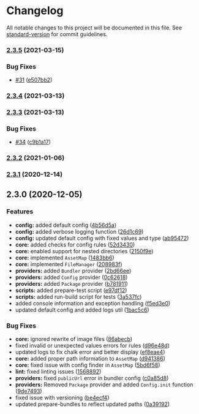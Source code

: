 # Changelog

All notable changes to this project will be documented in this file. See [standard-version](https://github.com/conventional-changelog/standard-version) for commit guidelines.

### [2.3.5](https://github.com/samrith-s/parcel-plugin-structurize/compare/v2.3.4...v2.3.5) (2021-03-15)


### Bug Fixes

* [#31](https://github.com/samrith-s/parcel-plugin-structurize/issues/31) ([e507bb2](https://github.com/samrith-s/parcel-plugin-structurize/commit/e507bb2c03a62ca65c6161ba686f48889b449d55))

### [2.3.4](https://github.com/samrith-s/parcel-plugin-structurize/compare/v2.3.3...v2.3.4) (2021-03-13)

### [2.3.3](https://github.com/samrith-s/parcel-plugin-structurize/compare/v2.3.2...v2.3.3) (2021-03-13)


### Bug Fixes

* [#34](https://github.com/samrith-s/parcel-plugin-structurize/issues/34) ([c9b1a17](https://github.com/samrith-s/parcel-plugin-structurize/commit/c9b1a1763b1ef8e5a21442098e26054e1916df3a))

### [2.3.2](https://github.com/samrith-s/parcel-plugin-structurize/compare/v2.3.1...v2.3.2) (2021-01-06)

### [2.3.1](https://github.com/samrith-s/parcel-plugin-structurize/compare/v2.3.0...v2.3.1) (2020-12-14)

## 2.3.0 (2020-12-05)


### Features

* **config:** added default config ([4b56d5a](https://github.com/samrith-s/parcel-plugin-structurize/commit/4b56d5a236f9e042e45d166e3007e6db51d12f09))
* **config:** added verbose logging function ([26d1c69](https://github.com/samrith-s/parcel-plugin-structurize/commit/26d1c69c77a689c0ad7e2643138995e66b8a8978))
* **config:** updated default config with fixed values and type ([ab95472](https://github.com/samrith-s/parcel-plugin-structurize/commit/ab954727aa36d1d658abea2e886bf3f71ccaf2e8))
* **core:** added checks for config rules ([52d3430](https://github.com/samrith-s/parcel-plugin-structurize/commit/52d3430251535d9fbda50490f21511bf002a0664))
* **core:** enabled support for nested directories ([2150f9e](https://github.com/samrith-s/parcel-plugin-structurize/commit/2150f9e1869bccf299489260170eacbec3a24497))
* **core:** implemented `AssetMap` ([1483bb6](https://github.com/samrith-s/parcel-plugin-structurize/commit/1483bb6d88de810f36be5844da3baf7511bf1459))
* **core:** implemented `FileManager` ([208983f](https://github.com/samrith-s/parcel-plugin-structurize/commit/208983f266b65bc7b85c031943e0a50ed5dbd6f2))
* **providers:** added `Bundler` provider ([2bd66ee](https://github.com/samrith-s/parcel-plugin-structurize/commit/2bd66ee3d2f7e96378c0ab038c0ac73c36c04a02))
* **providers:** added `Config` provider ([0c62618](https://github.com/samrith-s/parcel-plugin-structurize/commit/0c62618472c3ba6f38e955d32474f80506459835))
* **providers:** added `Package` provider ([b781911](https://github.com/samrith-s/parcel-plugin-structurize/commit/b781911fdeefb34c464de0aeae906ed951cd82b1))
* **scripts:** added prepare-test script ([e97df12](https://github.com/samrith-s/parcel-plugin-structurize/commit/e97df1271c79146d6188311efe016bc98849edd1))
* **scripts:** added run-build script for tests ([3a537fc](https://github.com/samrith-s/parcel-plugin-structurize/commit/3a537fc6e7cb166a7a2c9040ffbee3c912580dd7))
* added console information and exception handling ([f5ed3e0](https://github.com/samrith-s/parcel-plugin-structurize/commit/f5ed3e07e1cc0cf194d2394f17c84f47e3e2348e))
* updated default config and added logs util ([1bac5c6](https://github.com/samrith-s/parcel-plugin-structurize/commit/1bac5c620f28d138009721699d3a552801be1610))


### Bug Fixes

* **core:** ignored rewrite of image files ([86abecb](https://github.com/samrith-s/parcel-plugin-structurize/commit/86abecb0eb389fd5b3f7bf450b6e6c45b8212ff4))
* fixed invalid or unexpected values errors for rules ([d96e48d](https://github.com/samrith-s/parcel-plugin-structurize/commit/d96e48df8e49af255ba1b6c8c198434cda13faff))
* updated logs to fix chalk error and better display ([ef8eae4](https://github.com/samrith-s/parcel-plugin-structurize/commit/ef8eae4101265d346aa5ded4bd2b153daa699045))
* **core:** added proper path information to `AssetMap` ([d941386](https://github.com/samrith-s/parcel-plugin-structurize/commit/d94138633a92ddce5898cdb9f1425d1f471cb572))
* **core:** fixed issue with config finder in `AssetMap` ([5bd6f58](https://github.com/samrith-s/parcel-plugin-structurize/commit/5bd6f58a9c367ed8256cb08f1282f9159430b069))
* **lint:** fixed linting issues ([1568892](https://github.com/samrith-s/parcel-plugin-structurize/commit/1568892cefcb1c23da36b49dc922eb7e4f033586))
* **providers:** fixed `publicUrl` error in bundler config ([c0a85d8](https://github.com/samrith-s/parcel-plugin-structurize/commit/c0a85d86c4980697cec637a623f7cd699fb6565e))
* **providers:** Removed `Package` provider and added `Config.init` function ([9de7493](https://github.com/samrith-s/parcel-plugin-structurize/commit/9de74931eb448e87fe99aed4faa14b9f31129188))
* fixed issue with versioning ([be4ecf4](https://github.com/samrith-s/parcel-plugin-structurize/commit/be4ecf49e39bb96bbcedfe7ef3125bc8fc00f42e))
* updated prepare-bundles to reflect updated paths ([0a39192](https://github.com/samrith-s/parcel-plugin-structurize/commit/0a391928cc95514ef980dd984b3123cdcb397be4))

